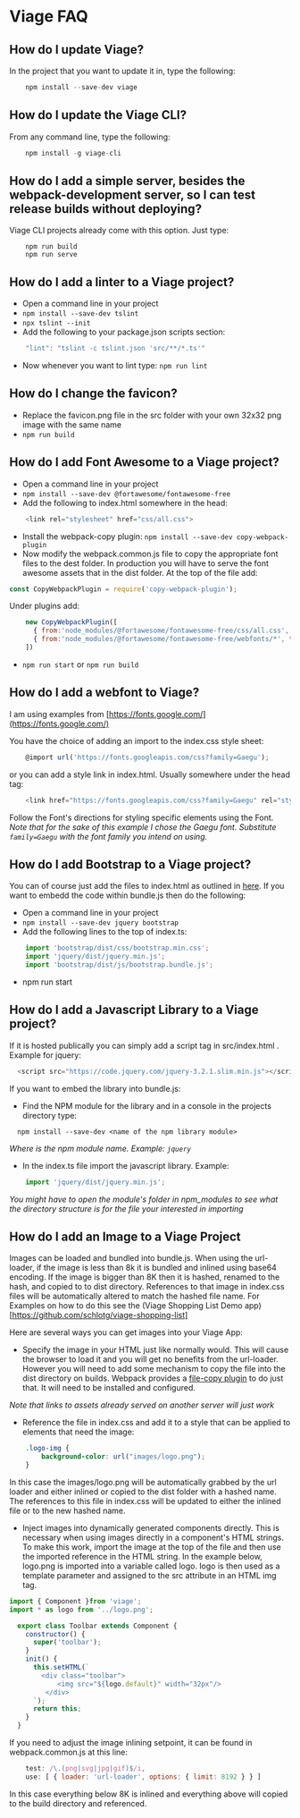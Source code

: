# Viage FAQ

## How do I update Viage?
In the project that you want to update it in, type the following:
```Javascript
    npm install --save-dev viage
```

## How do I update the Viage CLI?
From any command line, type the following:
```Javascript
    npm install -g viage-cli
```

## How do I add a simple server, besides the webpack-development server, so I can test release builds without deploying?
Viage CLI projects already come with this option. Just type:
```
    npm run build
    npm run serve
```

## How do I add a linter to a Viage project?
* Open a command line in your project
* ```npm install --save-dev tslint```
* ```npx tslint --init```
* Add the following to your package.json scripts section:
```Javascript
    "lint": "tslint -c tslint.json 'src/**/*.ts'"
```
* Now whenever you want to lint type: ``` npm run lint ```

## How do I change the favicon?
* Replace the favicon.png file in the src folder with your own 32x32 png image with the same name
* ```npm run build```

## How do I add Font Awesome to a Viage project?
* Open a command line in your project
* ``` npm install --save-dev @fortawesome/fontawesome-free ```
* Add the following to index.html somewhere in the head:
```Javascript
    <link rel="stylesheet" href="css/all.css">
```
* Install the webpack-copy plugin: ``` npm install --save-dev copy-webpack-plugin ```
* Now modify the webpack.common.js file to copy the appropriate font files to the dest folder. In production you will have to serve the font awesome assets that in the dist folder.
At the top of the file add:
```Javascript
const CopyWebpackPlugin = require('copy-webpack-plugin');
```
Under plugins add:
```Javascript
    new CopyWebpackPlugin([
      { from:'node_modules/@fortawesome/fontawesome-free/css/all.css', to: 'css/all.css' },
      { from:'node_modules/@fortawesome/fontawesome-free/webfonts/*', to: 'webfonts/',  flatten: 'true'},
    ])
```
* ```npm run start``` or ```npm run build```

## How do I add a webfont to Viage?
I am using examples from [https://fonts.google.com/](https://fonts.google.com/)

You have the choice of adding an import to the index.css style sheet:
```Javascript
    @import url('https://fonts.googleapis.com/css?family=Gaegu');
```

or you can add a style link in index.html. Usually somewhere under the head tag:
```Javascript
    <link href="https://fonts.googleapis.com/css?family=Gaegu" rel="stylesheet">
```

Follow the Font's directions for styling specific elements using the Font.
*Note that for the sake of this example I chose the Gaegu font. Substitute ```family=Gaegu``` with the font family you intend on using.*

## How do I add Bootstrap to a Viage project?
You can of course just add the files to index.html as outlined in [here](https://getbootstrap.com/docs/4.0/getting-started/introduction/).
If you want to embedd the code within bundle.js then do the following:

* Open a command line in your project
* ```npm install --save-dev jquery bootstrap```
* Add the following lines to the top of index.ts:
```Javascript
    import 'bootstrap/dist/css/bootstrap.min.css';
    import 'jquery/dist/jquery.min.js';
    import 'bootstrap/dist/js/bootstrap.bundle.js';
```
* npm run start

## How do I add a Javascript Library to a Viage project?
If it is hosted publically you can simply add a script tag in src/index.html . Example for jquery:
```Javascript
  <script src="https://code.jquery.com/jquery-3.2.1.slim.min.js"></script>
```

If you want to embed the library into bundle.js:
* Find the NPM module for the library and in a console in the projects directory type:
```
  npm install --save-dev <name of the npm library module>
```
*Where <name of the npm library module> is the npm module name. Example: ```jquery```*

* In the index.ts file import the javascript library. Example:
```Javascript
    import 'jquery/dist/jquery.min.js';
```

*You might have to open the module's folder in npm_modules to see what the directory structure is for the file your interested in importing*

## How do I add an Image to a Viage Project
Images can be loaded and bundled into bundle.js. When using the url-loader, if the image is less than 8k it is bundled and inlined using base64 encoding. If the image is bigger than 8K then it is hashed, renamed to the hash, and copied to to dist directory. References to that image in index.css files will be automatically altered to match the hashed file name. For Examples on how to do this see the (Viage Shopping List Demo app)[https://github.com/schlotg/viage-shopping-list]

Here are several ways you can get images into your Viage App:

* Specify the image in your HTML just like normally would. This will cause the browser to load it and you will get no benefits from the url-loader. However you will need to add some mechanism to copy the file into the dist directory on builds. Webpack provides a [file-copy plugin](https://webpack.js.org/plugins/copy-webpack-plugin/) to do just that. It will need to be installed and configured.

*Note that links to assets already served on another server will just work*

* Reference the file in index.css and add it to a style that can be applied to elements that need the image:

```css
    .logo-img {
        background-color: url("images/logo.png");
    }
```
In this case the images/logo.png will be automatically grabbed by the url loader and either inlined or copied to the dist folder with a hashed name. The references to this file in index.css will be updated to either the inlined file or to the new hashed name.

* Inject images into dynamically generated components directly. This is necessary when using images directly in a component's HTML strings. To make this work, import the image at the top of the file and then use the imported reference in the HTML string. In the example below, logo.png is imported into a variable called logo. logo is then used as a template parameter and assigned to the src attribute in an HTML img tag.

```Javascript
import { Component }from 'viage';
import * as logo from '../logo.png';

  export class Toolbar extends Component {
    constructor() {
      super('toolbar');
    }
    init() {
      this.setHTML(`
        <div class="toolbar">
            <img src="${logo.default}" width="32px"/>
         </div>
      `);
      return this;
    }
  }
```
If you need to adjust the image inlining setpoint, it can be found in webpack.common.js at this line:

```Javascript
    test: /\.(png|svg|jpg|gif)$/i,
    use: [ { loader: 'url-loader', options: { limit: 8192 } } ]
```
In this case everything below 8K is inlined and everything above will copied to the build directory and referenced.

